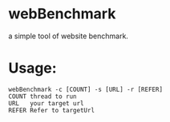 # webBenchmark
a simple tool of website benchmark.

# Usage: 
    webBenchmark -c [COUNT] -s [URL] -r [REFER]
    COUNT thread to run
    URL   your target url
    REFER Refer to targetUrl
